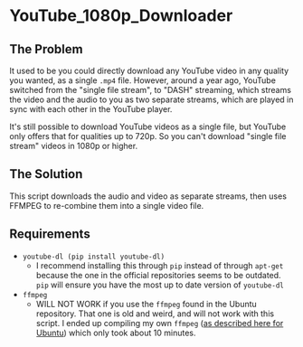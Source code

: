 YouTube_1080p_Downloader
========================

The Problem
-----------

It used to be you could directly download any YouTube video in any quality you wanted, as a single `.mp4` file. However, around a year ago, YouTube switched from the "single file stream", to "DASH" streaming, which streams the video and the audio to you as two separate streams, which are played in sync with each other in the YouTube player.

It's still possible to download YouTube videos as a single file, but YouTube only offers that for qualities up to 720p. So you can't download "single file stream" videos in 1080p or higher.


The Solution
------------

This script downloads the audio and video as separate streams, then uses FFMPEG to re-combine them into a single video file.


Requirements
------------

- `youtube-dl (pip install youtube-dl)`
	- I recommend installing this through `pip` instead of through `apt-get` because the one in the official repositories seems to be outdated. `pip` will ensure you have the most up to date version of `youtube-dl`
- `ffmpeg`
	- WILL NOT WORK if you use the `ffmpeg` found in the Ubuntu repository. That one is old and weird, and will not work with this script. I ended up compiling my own `ffmpeg` ([as described here for Ubuntu](https://trac.ffmpeg.org/wiki/UbuntuCompilationGuide)) which only took about 10 minutes.



